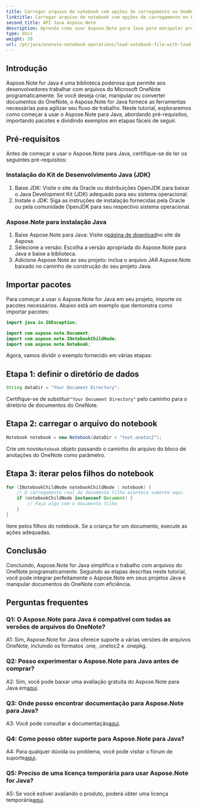 ```yaml
---
title: Carregar arquivo de notebook com opções de carregamento no OneNote - Aspose.Note
linktitle: Carregar arquivo de notebook com opções de carregamento no OneNote - Aspose.Note
second_title: API Java Aspose.Note
description: Aprenda como usar Aspose.Note para Java para manipular programaticamente arquivos do OneNote. Comece com nosso tutorial abrangente agora.
type: docs
weight: 20
url: /pt/java/onenote-notebook-operations/load-notebook-file-with-load-options/
---
```

## Introdução

Aspose.Note for Java é uma biblioteca poderosa que permite aos desenvolvedores trabalhar com arquivos do Microsoft OneNote programaticamente. Se você deseja criar, manipular ou converter documentos do OneNote, o Aspose.Note for Java fornece as ferramentas necessárias para agilizar seu fluxo de trabalho. Neste tutorial, exploraremos como começar a usar o Aspose.Note para Java, abordando pré-requisitos, importando pacotes e dividindo exemplos em etapas fáceis de seguir.

## Pré-requisitos

Antes de começar a usar o Aspose.Note para Java, certifique-se de ter os seguintes pré-requisitos:

### Instalação do Kit de Desenvolvimento Java (JDK)

1. Baixe JDK: Visite o site da Oracle ou distribuições OpenJDK para baixar o Java Development Kit (JDK) adequado para seu sistema operacional.
2. Instale o JDK: Siga as instruções de instalação fornecidas pela Oracle ou pela comunidade OpenJDK para seu respectivo sistema operacional.

### Aspose.Note para instalação Java

1.  Baixe Aspose.Note para Java: Visite o[página de download](https://releases.aspose.com/note/java/)no site da Aspose.
2. Selecione a versão: Escolha a versão apropriada do Aspose.Note para Java e baixe a biblioteca.
3. Adicione Aspose.Note ao seu projeto: inclua o arquivo JAR Aspose.Note baixado no caminho de construção do seu projeto Java.

## Importar pacotes

Para começar a usar o Aspose.Note for Java em seu projeto, importe os pacotes necessários. Abaixo está um exemplo que demonstra como importar pacotes:

```java
import java.io.IOException;

import com.aspose.note.Document;
import com.aspose.note.INotebookChildNode;
import com.aspose.note.Notebook;
```

Agora, vamos dividir o exemplo fornecido em várias etapas:

## Etapa 1: definir o diretório de dados

```java
String dataDir = "Your Document Directory";
```

 Certifique-se de substituir`"Your Document Directory"` pelo caminho para o diretório de documentos do OneNote.

## Etapa 2: carregar o arquivo do notebook

```java
Notebook notebook = new Notebook(dataDir + "test.onetoc2");
```

 Crie um novo`Notebook` objeto passando o caminho do arquivo do bloco de anotações do OneNote como parâmetro.

## Etapa 3: iterar pelos filhos do notebook

```java
for (INotebookChildNode notebookChildNode : notebook) {
    // O carregamento real do documento filho acontece somente aqui.
    if (notebookChildNode instanceof Document) {
        // Faça algo com o documento filho
    }
}
```

Itere pelos filhos do notebook. Se a criança for um documento, execute as ações adequadas.

## Conclusão

Concluindo, Aspose.Note for Java simplifica o trabalho com arquivos do OneNote programaticamente. Seguindo as etapas descritas neste tutorial, você pode integrar perfeitamente o Aspose.Note em seus projetos Java e manipular documentos do OneNote com eficiência.

## Perguntas frequentes

### Q1: O Aspose.Note para Java é compatível com todas as versões de arquivos do OneNote?

A1: Sim, Aspose.Note for Java oferece suporte a várias versões de arquivos OneNote, incluindo os formatos .one, .onetoc2 e .onepkg.

### Q2: Posso experimentar o Aspose.Note para Java antes de comprar?

 A2: Sim, você pode baixar uma avaliação gratuita do Aspose.Note para Java em[aqui](https://releases.aspose.com/).

### Q3: Onde posso encontrar documentação para Aspose.Note para Java?

 A3: Você pode consultar a documentação[aqui](https://reference.aspose.com/note/java/).

### Q4: Como posso obter suporte para Aspose.Note para Java?

 A4: Para qualquer dúvida ou problema, você pode visitar o fórum de suporte[aqui](https://forum.aspose.com/c/note/28).

### Q5: Preciso de uma licença temporária para usar Aspose.Note for Java?

 A5: Se você estiver avaliando o produto, poderá obter uma licença temporária[aqui](https://purchase.aspose.com/temporary-license/).